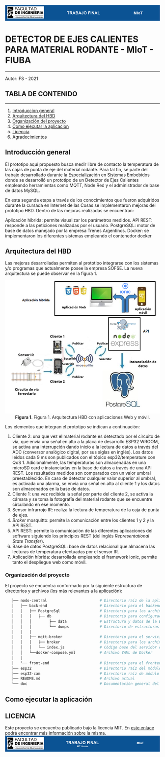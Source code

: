 ![header](doc/LogoHeader.png)

# DETECTOR DE EJES CALIENTES PARA MATERIAL RODANTE - MIoT - FIUBA

---

Autor: FS - 2021

## TABLA DE CONTENIDO

---

1. [Introduccion general](#Introduccion)
2. [Arquitectura del HBD](#Arquitectura)
3. [Organización del proyecto](#Organizacion)
4. [Como ejecutar la aplicacion](#eAplicacion)
5. [Licencia](#Licencia)
6. [Agradecimientos](#Agradecimientos)

## Introducción general

El prototipo aquí propuesto busca medir libre de contacto la temperatura de las cajas de punta de eje del material rodante. Para tal fin, se parte del trabajo desarrollado durante la Especialización en Sistemas Embebidos donde se desarrolló un prototipo de un Detector de Ejes Calientes empleando herramientas como MQTT, Node Red y el administrador de base de datos MySQL.

En esta segunda etapa a través de los conocimientos que fueron adquiridos durante la cursada en Internet de las Cosas se implementaron mejoras del prototipo HBD. Dentro de las mejoras realizadas se encuentran:

Aplicación híbrida: permite visualizar los parámetros medidos.
API REST: responde a las peticiones realizadas por el usuario.
PostgreSQL: motor de base de datos manejado por la empresa Trenes Argentinos.
Docker: se implementaron los diferentes sistemas empleando el contenedor docker

## Arquitectura del HBD

Las mejoras desarrolladas permiten al prototipo integrarse con los sistemas y/o programas que actualmente posee la empresa SOFSE. La nueva arquitectura se puede observar en la figura 1.

<p align="center">
    <img src="doc/arquitectura.png"{width=25%, height = 25%}><br>
    <b>Figura 1</b>. Figura 1. Arquitectura HBD con aplicaciones Web y móvil.
</p>

Los elementos que integran el prototipo se indican a continuación:

1. Cliente 2: una que vez el material rodante es detectado por el circuito de vía, que envía una señal en alto a la placa de desarrollo ESP32 WROOM, se activa una interrupción dando inicio a la lectura de datos a través del ADC (conversor analógico digital, por sus siglas en inglés). Los datos leídos cada 9 ms son publicados con el tópico esp32/temperature con QoS 1. Adicionalmente, las temperaturas son almacenadas en una microSD card e instanciadas en la base de datos a través de una API REST. Los resultados medidos son comparados con un valor umbral preestablecido. En caso de detectar cualquier valor superior al umbral, es activada una alarma, se envía una señal en alto al cliente 1 y los datos son almacenados en la base de datos.
2. Cliente 1: una vez recibida la señal por parte del cliente 2, se activa la cámara y se toma la fotografía del material rodante que se encuentre circulando en ese momento.
3. Sensor infrarrojo IR: realiza la lectura de temperatura de la caja de punta de ejes.
4. _Broker_ mosquitto: permite la comunicación entre los clientes 1 y 2 y la API REST.
5. API REST: permite la comunicación de las diferentes aplicaciones del software siguiendo los principios REST (del inglés _Representational State Transfer_).
6. Base de datos PostgreSQL: base de datos relacional que almacena las lecturas de temperatura efectuadas por el sensor IR.
7. Aplicación híbrida: desarrollada empleando el framework ionic, permite tanto el despliegue web como móvil.

### Organización del proyecto

El proyecto se encuentra conformado por la siguiente estructura de directorios y archivos (los más relevantes a la aplicación):

```bash
   ├── nodo-central                        # Directorio raíz de la aplicación del servidor web
   │   ├── back-end                        # Directorio para el backend de la aplicación del servidor web
   │   │   ├── PostgreSql                  # Directorio para los archivos de la base de datos
   │   │   │   ├── db                      # Directorio para configuración y datos de la base de datos
   │   │   │        ├── data               # Estructura y datos de la BD.
   │   │   │        └── dumps              # Directorio de estructuras de la BD
   │   │   │
   │   │   ├── mqtt-broker                 # Directorio para el servicio MQTT
   │   │   │   ├── broker                  # Directorio para los archivos del broker MQTT
   │   │   │   └── index.js                # Código base del servidor de Express
   │   │   └──docker-compose.yml           # Archivo YAML de Docker
   │   │
   │   └── front-end                       # Directorio para el frontend de la aplicación del servidor web
   ├── esp32                               # Directorio raíz del módulo de medición de temperaturas
   ├── esp32-cam                           # Directorio raíz de módulo con cámara fotográfica
   ├── README.md                           # Archivo actual
   └── doc                                 # Documentación general del proyecto

```

## Como ejecutar la aplicación

## LICENCIA

Este proyecto se encuentra publicado bajo la licencia MIT. En [este enlace](https://opensource.org/licenses/MIT) podrá encontrar más información sobre la misma.
![footer](doc/LogoFooter.png)
